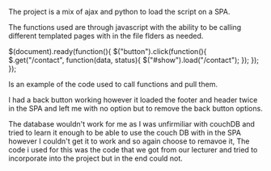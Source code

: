 The project is a mix of ajax and python to load the script on a SPA.

The functions used are through javascript with the ability to be calling different templated pages with in the file flders as needed. 

$(document).ready(function(){
    $("button").click(function(){
       $.get("/contact", function(data, status){
		$("#show").load("/contact");
        });
    });
});

Is an example of the code used to call functions and pull them.


I had a back button working however it loaded the footer and header twice in the SPA and left me with no option but to remove the back button options.

The database wouldn't work for me as I was unfirmiliar with couchDB and tried to learn it enough to be able to use the couch DB with in the SPA however I couldn't get it to work and so again choose to remavoe it, The code i used for this was the code that we got from our lecturer and tried to incorporate into the project but in the end could not.
